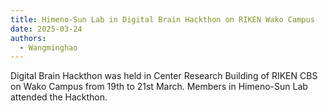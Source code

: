```yaml
---
title: Himeno-Sun Lab in Digital Brain Hackthon on RIKEN Wako Campus
date: 2025-03-24
authors:
  - Wangminghao
---
```

Digital Brain Hackthon was held in Center Research Building of RIKEN CBS on Wako Campus from 19th to 21st March.
Members in Himeno-Sun Lab attended the Hackthon.